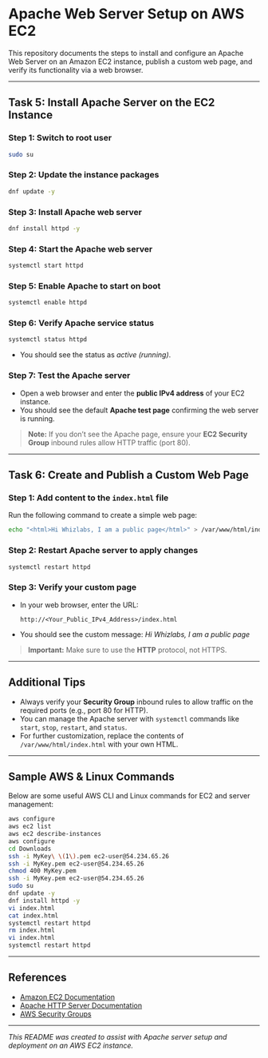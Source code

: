 # Apache Web Server Setup on AWS EC2

This repository documents the steps to install and configure an Apache Web Server on an Amazon EC2 instance, publish a custom web page, and verify its functionality via a web browser.

---

## Task 5: Install Apache Server on the EC2 Instance

### Step 1: Switch to root user
```bash
sudo su
````

### Step 2: Update the instance packages

```bash
dnf update -y
```

### Step 3: Install Apache web server

```bash
dnf install httpd -y
```

### Step 4: Start the Apache web server

```bash
systemctl start httpd
```

### Step 5: Enable Apache to start on boot

```bash
systemctl enable httpd
```

### Step 6: Verify Apache service status

```bash
systemctl status httpd
```

* You should see the status as *active (running)*.

### Step 7: Test the Apache server

* Open a web browser and enter the **public IPv4 address** of your EC2 instance.
* You should see the default **Apache test page** confirming the web server is running.

> **Note:**
> If you don’t see the Apache page, ensure your **EC2 Security Group** inbound rules allow HTTP traffic (port 80).

---

## Task 6: Create and Publish a Custom Web Page

### Step 1: Add content to the `index.html` file

Run the following command to create a simple web page:

```bash
echo "<html>Hi Whizlabs, I am a public page</html>" > /var/www/html/index.html
```

### Step 2: Restart Apache server to apply changes

```bash
systemctl restart httpd
```

### Step 3: Verify your custom page

* In your web browser, enter the URL:

  ```
  http://<Your_Public_IPv4_Address>/index.html
  ```
* You should see the custom message:
  *Hi Whizlabs, I am a public page*

> **Important:**
> Make sure to use the **HTTP** protocol, not HTTPS.

---

## Additional Tips

* Always verify your **Security Group** inbound rules to allow traffic on the required ports (e.g., port 80 for HTTP).
* You can manage the Apache server with `systemctl` commands like `start`, `stop`, `restart`, and `status`.
* For further customization, replace the contents of `/var/www/html/index.html` with your own HTML.

---

## Sample AWS & Linux Commands

Below are some useful AWS CLI and Linux commands for EC2 and server management:

```bash
aws configure
aws ec2 list
aws ec2 describe-instances
aws configure
cd Downloads 
ssh -i MyKey\ \(1\).pem ec2-user@54.234.65.26
ssh -i MyKey.pem ec2-user@54.234.65.26
chmod 400 MyKey.pem 
ssh -i MyKey.pem ec2-user@54.234.65.26
sudo su
dnf update -y
dnf install httpd -y
vi index.html
cat index.html 
systemctl restart httpd
rm index.html 
vi index.html
systemctl restart httpd
```

---

## References

* [Amazon EC2 Documentation](https://docs.aws.amazon.com/ec2/)
* [Apache HTTP Server Documentation](https://httpd.apache.org/docs/)
* [AWS Security Groups](https://docs.aws.amazon.com/vpc/latest/userguide/VPC_SecurityGroups.html)

---

*This README was created to assist with Apache server setup and deployment on an AWS EC2 instance.*

